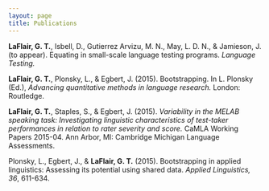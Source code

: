 ```yaml
---
layout: page
title: Publications
---
```


__LaFlair, G. T.__, Isbell, D., Gutierrez Arvizu, M. N., May, L. D. N., & Jamieson, J. (to appear). Equating in small-scale language testing programs. _Language Testing._

__LaFlair, G. T.__, Plonsky, L., & Egbert, J. (2015). Bootstrapping. In L. Plonsky (Ed.), _Advancing quantitative methods in language research._ London: Routledge.

__LaFlair, G. T.__, Staples, S., & Egbert, J. (2015). _Variability in the MELAB speaking task: Investigating linguistic characteristics of test-taker performances in relation to rater severity and score._ CaMLA Working Papers 2015-04. Ann Arbor, MI: Cambridge Michigan Language Assessments.

Plonsky, L., Egbert, J., & __LaFlair, G. T.__ (2015). Bootstrapping in applied linguistics: Assessing its potential using shared data. _Applied Linguistics, 36_, 611-634.
